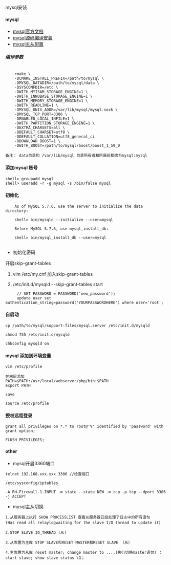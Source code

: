#
mysql安装

#### mysql

* [mysql官方文档](http://dev.mysql.com/doc/refman/5.6/en/binary-installation.html)
* [mysql源码编译安装](http://www.cnblogs.com/xiongpq/p/3384681.html)
* [mysql主从配置](http://bestvivi.com/2015/09/06/MySQL%E5%A4%8D%E5%88%B6%E4%BB%8B%E7%BB%8D%E5%8F%8A%E6%90%AD%E5%BB%BA/) 

##### 编译参数

```

	cmake \
	-DCMAKE_INSTALL_PREFIX=/path/to/mysql \
	-DMYSQL_DATADIR=/path/to/mysql/data \
	-DSYSCONFDIR=/etc \
	-DWITH_MYISAM_STORAGE_ENGINE=1 \
	-DWITH_INNOBASE_STORAGE_ENGINE=1 \
	-DWITH_MEMORY_STORAGE_ENGINE=1 \
	-DWITH_READLINE=1 \
	-DMYSQL_UNIX_ADDR=/var/lib/mysql/mysql.sock \
	-DMYSQL_TCP_PORT=3306 \
	-DENABLED_LOCAL_INFILE=1 \
	-DWITH_PARTITION_STORAGE_ENGINE=1 \
	-DEXTRA_CHARSETS=all \
	-DDEFAULT_CHARSET=utf8 \
	-DDEFAULT_COLLATION=utf8_general_ci
    -DDOWNLOAD_BOOST=1 \
    -DWITH_BOOST=/path/to/mysql/boost/boost_1_59_0

```

	备注： data目录和 /var/lib/mysql 目录所有者和所属组都改为mysql:mysql
	
#### 添加mysql 账号

	shell> groupadd mysql
	shell> useradd -r -g mysql -s /bin/false mysql

#### 初始化


```
	As of MySQL 5.7.6, use the server to initialize the data directory:

    shell> bin/mysqld --initialize --user=mysql

	Before MySQL 5.7.6, use mysql_install_db:

	shell> bin/mysql_install_db --user=mysql


```


* 初始化密码

开启skip-grant-tables

1. vim /etc/my.cnf 加入skip-grant-tables

2. /etc/init.d/mysqld --skip-grant-tables start

```
     // SET PASSWORD = PASSWORD('new_password');
	 update user set authentication_string=password('YOURPASSWORDHERE') where user='root';

```


#### 自启动

```
cp /path/to/mysql/support-files/mysql.server /etc/init.d/mysqld

chmod 755 /etc/init.d/mysqld

chkconfig mysqld on

```


#### mysql 添加到环境变量

```
vim /etc/profile

在末尾添加
PATH=$PATH:/usr/local/webserver/php/bin:$PATH
export PATH

save

source /etc/profile

```
#### 授权远程登录

	grant all privileges on *.* to root@'%' identified by 'password' with grant option;

	FLUSH PRIVILEGES;


#### other

* mysql开启3360端口

```
telnet 192.168.xxx.xxx 3306 //检查端口

/etc/sysconfig/iptables

-A RH-Firewall-1-INPUT -m state --state NEW -m tcp -p tcp --dport 3306 -j ACCEPT
```

* mysql主从切换

```
1.从服务器上执行 SHOW PROCESSLIST 查看从服务器已经处理了日志中的所有语句
(Has read all relaylogwaiting for the slave I/O thread to update it）

2.STOP SLAVE IO_THREAD (从)

3.从库置为主库 STOP SLAVE和RESET MASTER和RESET SLAVE （从）

4.主库置为从库 reset master; change master to ....(执行切换master语句) ；
start slave; show slave status \G；

```

